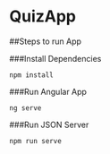 # QuizApp

##Steps to run App

###Install Dependencies
```
npm install
```

###Run Angular App
```
ng serve
```

###Run JSON Server
```
npm run serve
```
